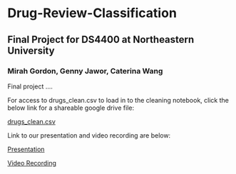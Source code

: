 # Drug-Review-Classification
## Final Project for DS4400 at Northeastern University

### Mirah Gordon, Genny Jawor, Caterina Wang

Final project ....

For access to drugs_clean.csv to load in to the cleaning notebook, click the below link for a shareable google drive file:

[drugs_clean.csv](https://drive.google.com/file/d/1oczqQdNmKpjXpzi4ZjZOOem9JlRXmZAk/view?usp=sharing)

Link to our presentation and video recording are below:

[Presentation](https://docs.google.com/presentation/d/1oK6h0p7kYjFIcyQdXBHK1VYijZ7AbsI724c7ithJ06s/edit?usp=sharing)

[Video Recording]()
